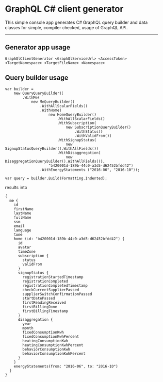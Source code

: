 GraphQL C# client generator
=======================

This simple console app generates C# GraphQL query builder and data classes for simple, compiler checked, usage of GraphQL API.

----------

Generator app usage
-------------

`GraphQlClientGenerator <GraphQlServiceUrl> <AccessToken> <TargetNamespace> <TargetFileName> <Namespace>`

Query builder usage
-------------
```
var builder =
	new QueryQueryBuilder()
		.WithMe(
			new MeQueryBuilder()
				.WithAllScalarFields()
				.WithHome(
					new HomeQueryBuilder()
						.WithAllScalarFields()
						.WithSubscription(
							new SubscriptionQueryBuilder()
								.WithStatus()
								.WithValidFrom())
						.WithSignupStatus(
							new SignupStatusQueryBuilder().WithAllFields())
						.WithDisaggregation(
							new DisaggregationQueryBuilder().WithAllFields()),
					"b420001d-189b-44c0-a3d5-d62452bfdd42")
				.WithEnergyStatements ("2016-06", "2016-10"));

var query = builder.Build(Formatting.Indented);
```
results into
```
{
  me {
    id
    firstName
    lastName
    fullName
    ssn
    email
    language
    tone
    home (id: "b420001d-189b-44c0-a3d5-d62452bfdd42") {
      id
      avatar
      timeZone
      subscription {
        status
        validFrom
      }
      signupStatus {
        registrationStartedTimestamp
        registrationCompleted
        registrationCompletedTimestamp
        checkCurrentSupplierPassed
        supplierSwitchConfirmationPassed
        startDatePassed
        firstReadingReceived
        firstBillingDone
        firstBillingTimestamp
      }
      disaggregation {
        year
        month
        fixedConsumptionKwh
        fixedConsumptionKwhPercent
        heatingConsumptionKwh
        heatingConsumptionKwhPercent
        behaviorConsumptionKwh
        behaviorConsumptionKwhPercent
      }
    }
    energyStatements(from: "2016-06", to: "2016-10") 
  }
}
```
